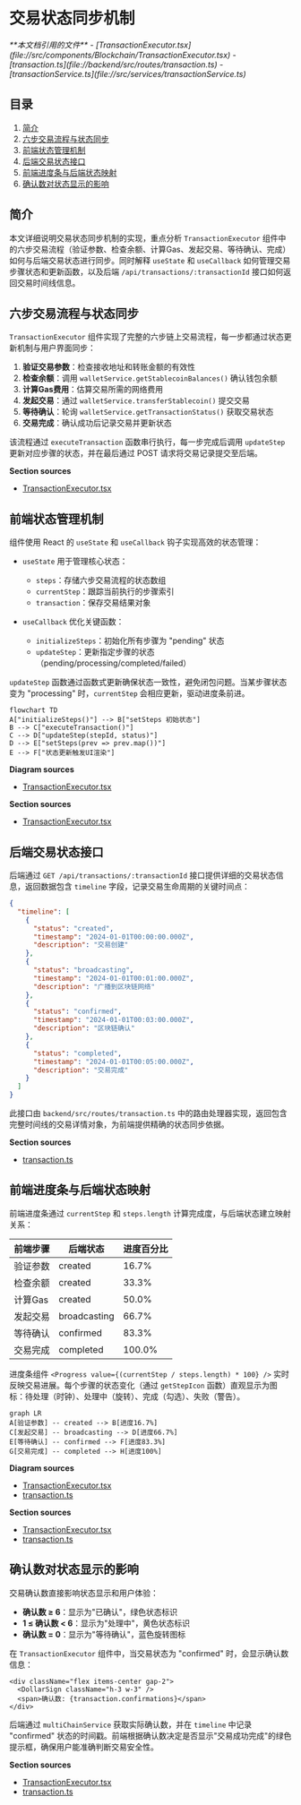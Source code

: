 # 交易状态同步机制

<cite>
**本文档引用的文件**  
- [TransactionExecutor.tsx](file://src/components/Blockchain/TransactionExecutor.tsx)
- [transaction.ts](file://backend/src/routes/transaction.ts)
- [transactionService.ts](file://src/services/transactionService.ts)
</cite>

## 目录
1. [简介](#简介)
2. [六步交易流程与状态同步](#六步交易流程与状态同步)
3. [前端状态管理机制](#前端状态管理机制)
4. [后端交易状态接口](#后端交易状态接口)
5. [前端进度条与后端状态映射](#前端进度条与后端状态映射)
6. [确认数对状态显示的影响](#确认数对状态显示的影响)

## 简介
本文详细说明交易状态同步机制的实现，重点分析 `TransactionExecutor` 组件中的六步交易流程（验证参数、检查余额、计算Gas、发起交易、等待确认、完成）如何与后端交易状态进行同步。同时解释 `useState` 和 `useCallback` 如何管理交易步骤状态和更新函数，以及后端 `/api/transactions/:transactionId` 接口如何返回交易时间线信息。

## 六步交易流程与状态同步
`TransactionExecutor` 组件实现了完整的六步链上交易流程，每一步都通过状态更新机制与用户界面同步：

1. **验证交易参数**：检查接收地址和转账金额的有效性
2. **检查余额**：调用 `walletService.getStablecoinBalances()` 确认钱包余额
3. **计算Gas费用**：估算交易所需的网络费用
4. **发起交易**：通过 `walletService.transferStablecoin()` 提交交易
5. **等待确认**：轮询 `walletService.getTransactionStatus()` 获取交易状态
6. **交易完成**：确认成功后记录交易并更新状态

该流程通过 `executeTransaction` 函数串行执行，每一步完成后调用 `updateStep` 更新对应步骤的状态，并在最后通过 POST 请求将交易记录提交至后端。

**Section sources**
- [TransactionExecutor.tsx](file://src/components/Blockchain/TransactionExecutor.tsx#L22-L388)

## 前端状态管理机制
组件使用 React 的 `useState` 和 `useCallback` 钩子实现高效的状态管理：

- `useState` 用于管理核心状态：
  - `steps`：存储六步交易流程的状态数组
  - `currentStep`：跟踪当前执行的步骤索引
  - `transaction`：保存交易结果对象

- `useCallback` 优化关键函数：
  - `initializeSteps`：初始化所有步骤为 "pending" 状态
  - `updateStep`：更新指定步骤的状态（pending/processing/completed/failed）

`updateStep` 函数通过函数式更新确保状态一致性，避免闭包问题。当某步骤状态变为 "processing" 时，`currentStep` 会相应更新，驱动进度条前进。

```mermaid
flowchart TD
A["initializeSteps()"] --> B["setSteps 初始状态"]
B --> C["executeTransaction()"]
C --> D["updateStep(stepId, status)"]
D --> E["setSteps(prev => prev.map())"]
E --> F["状态更新触发UI渲染"]
```

**Diagram sources**
- [TransactionExecutor.tsx](file://src/components/Blockchain/TransactionExecutor.tsx#L22-L388)

**Section sources**
- [TransactionExecutor.tsx](file://src/components/Blockchain/TransactionExecutor.tsx#L22-L388)

## 后端交易状态接口
后端通过 `GET /api/transactions/:transactionId` 接口提供详细的交易状态信息，返回数据包含 `timeline` 字段，记录交易生命周期的关键时间点：

```json
{
  "timeline": [
    {
      "status": "created",
      "timestamp": "2024-01-01T00:00:00.000Z",
      "description": "交易创建"
    },
    {
      "status": "broadcasting",
      "timestamp": "2024-01-01T00:01:00.000Z",
      "description": "广播到区块链网络"
    },
    {
      "status": "confirmed",
      "timestamp": "2024-01-01T00:03:00.000Z",
      "description": "区块链确认"
    },
    {
      "status": "completed",
      "timestamp": "2024-01-01T00:05:00.000Z",
      "description": "交易完成"
    }
  ]
}
```

此接口由 `backend/src/routes/transaction.ts` 中的路由处理器实现，返回包含完整时间线的交易详情对象，为前端提供精确的状态同步依据。

**Section sources**
- [transaction.ts](file://backend/src/routes/transaction.ts#L150-L250)

## 前端进度条与后端状态映射
前端进度条通过 `currentStep` 和 `steps.length` 计算完成度，与后端状态建立映射关系：

| 前端步骤 | 后端状态 | 进度百分比 |
|--------|--------|---------|
| 验证参数 | created | 16.7% |
| 检查余额 | created | 33.3% |
| 计算Gas | created | 50.0% |
| 发起交易 | broadcasting | 66.7% |
| 等待确认 | confirmed | 83.3% |
| 交易完成 | completed | 100.0% |

进度条组件 `<Progress value={(currentStep / steps.length) * 100} />` 实时反映交易进展。每个步骤的状态变化（通过 `getStepIcon` 函数）直观显示为图标：待处理（时钟）、处理中（旋转）、完成（勾选）、失败（警告）。

```mermaid
graph LR
A[验证参数] -- created --> B[进度16.7%]
C[发起交易] -- broadcasting --> D[进度66.7%]
E[等待确认] -- confirmed --> F[进度83.3%]
G[交易完成] -- completed --> H[进度100%]
```

**Diagram sources**
- [TransactionExecutor.tsx](file://src/components/Blockchain/TransactionExecutor.tsx#L22-L388)
- [transaction.ts](file://backend/src/routes/transaction.ts#L150-L250)

**Section sources**
- [TransactionExecutor.tsx](file://src/components/Blockchain/TransactionExecutor.tsx#L22-L388)
- [transaction.ts](file://backend/src/routes/transaction.ts#L150-L250)

## 确认数对状态显示的影响
交易确认数直接影响状态显示和用户体验：

- **确认数 ≥ 6**：显示为"已确认"，绿色状态标识
- **1 ≤ 确认数 < 6**：显示为"处理中"，黄色状态标识
- **确认数 = 0**：显示为"等待确认"，蓝色旋转图标

在 `TransactionExecutor` 组件中，当交易状态为 "confirmed" 时，会显示确认数信息：
```tsx
<div className="flex items-center gap-2">
  <DollarSign className="h-3 w-3" />
  <span>确认数: {transaction.confirmations}</span>
</div>
```

后端通过 `multiChainService` 获取实际确认数，并在 `timeline` 中记录 "confirmed" 状态的时间戳。前端根据确认数决定是否显示"交易成功完成"的绿色提示框，确保用户能准确判断交易安全性。

**Section sources**
- [TransactionExecutor.tsx](file://src/components/Blockchain/TransactionExecutor.tsx#L22-L388)
- [transaction.ts](file://backend/src/routes/transaction.ts#L150-L250)